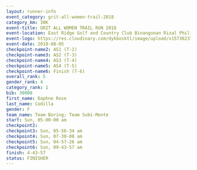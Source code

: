 ```yaml
---
layout: runner-info 
event_category: grit-all-women-trail-2018 
category_km: 30K 
event-title: GRIT ALL WOMEN TRAIL RUN 2018 
event-location: East Ridge Golf and Country Club Binangonan Rizal Philippines 
event-logo: https://res.cloudinary.com/dykbosktl/image/upload/v1573623703/Logo/GRiT_logo_2_lctn6t.png 
event-date: 2018-08-05 
checkpoint-name2: AS1 (T-2) 
checkpoint-name3: AS2 (T-3) 
checkpoint-name4: AS3 (T-4) 
checkpoint-name5: AS4 (T-5) 
checkpoint-name6: Finish (T-6) 
overall_rank: 5
gender_rank: 4
category_rank: 1
bib: 30008
first_name: Daphne Rose
last_name: Codilla
gender: F
team_name: Team Boring; Team Subi-Monte
start: Sun, 05-00-00 am
checkpoint2: 
checkpoint3: Sun, 05-56-34 am
checkpoint4: Sun, 07-30-08 am
checkpoint5: Sun, 04-57-26 am
checkpoint6: Sun, 09-43-57 am
finish: 4-43-57
status: FINISHER
---
```

